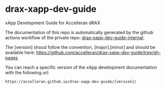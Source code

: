 # drax-xapp-dev-guide
xApp Development Guide for Accelleran dRAX

The documentation of this repo is automatically generated by the github actions workflow of the private repo: [drax-xapp-dev-guide-internal](https://github.com/accelleran/drax-xapp-dev-guide-internal).

The [version] shoud follow the convention, [major].[minor] and should be available here: https://github.com/accelleran/drax-xapp-dev-guide/tree/gh-pages

You can reach a specific version of the xApp development documentation with the following url:

```
https://accelleran.github.io/drax-xapp-dev-guide/[version]/
```

